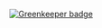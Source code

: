 
[![Greenkeeper badge](https://badges.greenkeeper.io/ukmadlz/a-modern-history-of-evolution.svg)](https://greenkeeper.io/)
